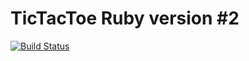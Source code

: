 # TicTacToe Ruby version #2

[![Build Status](https://travis-ci.org/td-extreme/TicTacToe_Ruby_v2.svg?branch=master)](https://travis-ci.org/td-extreme/TicTacToe_Ruby_v2)
